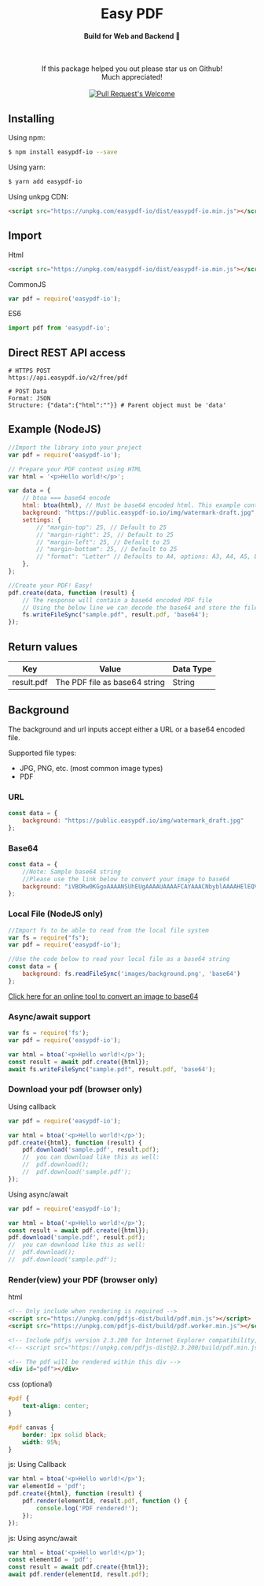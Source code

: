 <h1 align="center">Easy PDF</h1>
<h4 align="center">Build for Web and Backend 💪</h4>
<br/>


<p align="center">
If this package helped you out please star us on Github!
<br/>
Much appreciated!
<br/>
<br/>
<a href="https://github.com/dveldhoen/easypdf-io/"><img src="https://img.shields.io/github/stars/dveldhoen/easypdf-io.svg?style=social&label=Star" alt="Pull Request's Welcome"></a>
</p>

## Installing

Using npm:

```bash
$ npm install easypdf-io --save
```

Using yarn:

```bash
$ yarn add easypdf-io
```

Using unkpg CDN:

```html
<script src="https://unpkg.com/easypdf-io/dist/easypdf-io.min.js"></script>
```

## Import

Html

```html
<script src="https://unpkg.com/easypdf-io/dist/easypdf-io.min.js"></script>
```

CommonJS

```js
var pdf = require('easypdf-io');
```

ES6

```js
import pdf from 'easypdf-io';
```

## Direct REST API access

```shell
# HTTPS POST 
https://api.easypdf.io/v2/free/pdf

# POST Data
Format: JSON
Structure: {"data":{"html":""}} # Parent object must be 'data'
```

## Example (NodeJS)

```js
//Import the library into your project
var pdf = require('easypdf-io');

// Prepare your PDF content using HTML
var html = '<p>Hello world!</p>';

var data = {
    // btoa === base64 encode
    html: btoa(html), // Must be base64 encoded html. This example contains 'Hello World!' in base64
    background: "https://public.easypdf-io.io/img/watermark-draft.jpg",
    settings: {
        // "margin-top": 25, // Default to 25
        // "margin-right": 25, // Default to 25
        // "margin-left": 25, // Default to 25
        // "margin-bottom": 25, // Default to 25
        // "format": "Letter" // Defaults to A4, options: A3, A4, A5, Legal, Letter, Tabloid
    },
};

//Create your PDF! Easy!
pdf.create(data, function (result) {
    // The response will contain a base64 encoded PDF file
    // Using the below line we can decode the base64 and store the file locally
    fs.writeFileSync("sample.pdf", result.pdf, 'base64');
});
```

## Return values

|<b>Key</b> | Value | Data Type |
|---|---|---|
| result.pdf | The PDF file as base64 string | String |

## Background

The background and url inputs accept either a URL or a base64 encoded file.

Supported file types:

- JPG, PNG, etc. (most common image types)
- PDF

### URL

```js
const data = {
    background: "https://public.easypdf.io/img/watermark_draft.jpg"
};
```

### Base64

```js
const data = {
    //Note: Sample base64 string
    //Please use the link below to convert your image to base64
    background: "iVBORw0KGgoAAAANSUhEUgAAAAUAAAAFCAYAAACNbyblAAAAHElEQVQI12P4//8/w38GIAXDIBKE0DHxgljNBAAO9TXL0Y4OHwAAAABJRU5ErkJggg=="
};
```

### Local File (NodeJS only)

```js
//Import fs to be able to read from the local file system
var fs = require("fs");
var pdf = require('easypdf-io');

//Use the code below to read your local file as a base64 string
const data = {
    background: fs.readFileSync('images/background.png', 'base64')
};
```

[Click here for an online tool to convert an image to base64](https://base64.guru/converter/encode/image)

### Async/await support

```js
var fs = require('fs');
var pdf = require('easypdf-io');

var html = btoa('<p>Hello world!</p>');
const result = await pdf.create({html});
await fs.writeFileSync("sample.pdf", result.pdf, 'base64');
```

### Download your pdf (browser only)

Using callback

```js
var pdf = require('easypdf-io');

var html = btoa('<p>Hello world!</p>');
pdf.create({html}, function (result) {
    pdf.download('sample.pdf', result.pdf);
    //	you can download like this as well:
    //	pdf.download();
    //	pdf.download('sample.pdf');   
});
```

Using async/await

```js
var pdf = require('easypdf-io');

var html = btoa('<p>Hello world!</p>');
const result = await pdf.create({html});
pdf.download('sample.pdf', result.pdf);
//	you can download like this as well:
//	pdf.download();
//	pdf.download('sample.pdf');
```

### Render(view) your PDF (browser only)

html

```html
<!-- Only include when rendering is required -->
<script src="https://unpkg.com/pdfjs-dist/build/pdf.min.js"></script>
<script src="https://unpkg.com/pdfjs-dist/build/pdf.worker.min.js"></script>

<!-- Include pdfjs version 2.3.200 for Internet Explorer compatibility, no worker required -->
<!-- <script src="https://unpkg.com/pdfjs-dist@2.3.200/build/pdf.min.js"></script> -->

<!-- The pdf will be rendered within this div -->
<div id="pdf"></div>
```

css (optional)

```css
#pdf {
    text-align: center;
}

#pdf canvas {
    border: 1px solid black;
    width: 95%;
}
```

js: Using Callback

```js
var html = btoa('<p>Hello world!</p>');
var elementId = 'pdf';
pdf.create({html}, function (result) {
    pdf.render(elementId, result.pdf, function () {
        console.log('PDF rendered!');
    });
});
```

js: Using async/await

```js
var html = btoa('<p>Hello world!</p>');
const elementId = 'pdf';
const result = await pdf.create({html});
await pdf.render(elementId, result.pdf);
```

